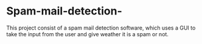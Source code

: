 # Spam-mail-detection-
This project consist of a spam mail detection software, which uses a GUI to take the input from the user and give weather it is a spam or not.
